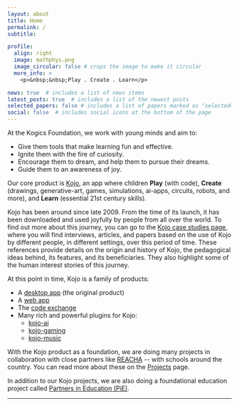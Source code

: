 ```yaml
---
layout: about
title: Home
permalink: /
subtitle:

profile:
  align: right
  image: mathphys.png
  image_circular: false # crops the image to make it circular
  more_info: >
    <p>&nbsp;&nbsp;Play . Create . Learn</p>

news: true  # includes a list of news items
latest_posts: true  # includes a list of the newest posts
selected_papers: false # includes a list of papers marked as "selected={true}"
social: false  # includes social icons at the bottom of the page
---
```


At the Kogics Foundation, we work with young minds and aim to:
* Give them tools that make learning fun and effective.
* Ignite them with the fire of curiosity.
* Encourage them to dream, and help them to pursue their dreams.
* Guide them to an awareness of joy.

Our core product is [Kojo](/kojo), an app where children **Play** (with code), **Create** (drawings, generative-art, games, simulations, ai-apps, circuits, robots, and more), and **Learn** (essential 21st century skills).

Kojo has been around since late 2009. From the time of its launch, it has been downloaded and used joyfully by people from all over the world. To find out more about this journey, you can go to the [Kojo case studies page](https://docs.kogics.net/reference/kojo-case-studies.html), where you will find interviews, articles, and papers based on the use of Kojo by different people, in different settings, over this period of time. These references provide details on the origin and history of Kojo, the pedagogical ideas behind, its features, and its beneficiaries. They also highlight some of the human interest stories of this journey.

At this point in time, Kojo is a family of products:
* A [desktop app](/kojo) (the original product)
* A [web app](http://ikojo.in)
* The [code exchange](https://codex.kogics.net)
* Many rich and powerful plugins for Kojo:
  * [kojo-ai](https://github.com/litan/kojo-ai-3)
  * [kojo-gaming](https://github.com/litan/kojo-gaming)
  * [kojo-music](https://github.com/litan/kojo-music)


With the Kojo product as a foundation, we are doing many projects in collaboration with close partners like [REACHA](https://www.reacha.org) -- with schools around the country. You can read more about these on the [Projects](/projects) page.

In addition to our Kojo projects, we are also doing a foundational education project called [Partners in Education (PiE)](/projects/51_pie/).

---
